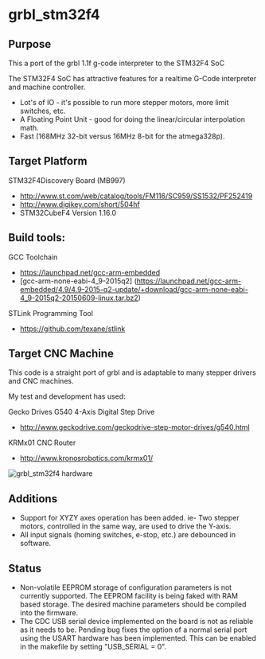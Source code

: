 # grbl_stm32f4

## Purpose

This a port of the grbl 1.1f g-code interpreter to the STM32F4 SoC

The STM32F4 SoC has attractive features for a realtime G-Code interpreter and machine controller.

* Lot's of IO - it's possible to run more stepper motors, more limit switches, etc.
* A Floating Point Unit - good for doing the linear/circular interpolation math.
* Fast (168MHz 32-bit versus 16MHz 8-bit for the atmega328p).

## Target Platform

STM32F4Discovery Board (MB997)
* http://www.st.com/web/catalog/tools/FM116/SC959/SS1532/PF252419
* http://www.digikey.com/short/504hf
* STM32CubeF4 Version 1.16.0

## Build tools:

GCC Toolchain
* https://launchpad.net/gcc-arm-embedded
* [gcc-arm-none-eabi-4_9-2015q2] (https://launchpad.net/gcc-arm-embedded/4.9/4.9-2015-q2-update/+download/gcc-arm-none-eabi-4_9-2015q2-20150609-linux.tar.bz2)

STLink Programming Tool
* https://github.com/texane/stlink

## Target CNC Machine
This code is a straight port of grbl and is adaptable to many stepper drivers and CNC machines.

My test and development has used:

Gecko Drives G540 4-Axis Digital Step Drive
* http://www.geckodrive.com/geckodrive-step-motor-drives/g540.html

KRMx01 CNC Router 
* http://www.kronosrobotics.com/krmx01/

![grbl_stm32f4 hardware](https://github.com/deadsy/grbl_stm32f4/blob/development/pics/img_5749.jpg "grbl_stm32f4 hardware")

## Additions

* Support for XYZY axes operation has been added. ie- Two stepper motors, controlled in the same way, are used to drive the Y-axis.
* All input signals (homing switches, e-stop, etc.) are debounced in software.

## Status

* Non-volatile EEPROM storage of configuration parameters is not currently supported. The EEPROM facility is being faked with RAM based storage. The desired machine parameters should be compiled into the firmware.
* The CDC USB serial device implemented on the board is not as reliable as it needs to be. Pending bug fixes the option of a normal serial port using the USART hardware has been implemented. This can be enabled in the makefile by setting "USB_SERIAL = 0".
